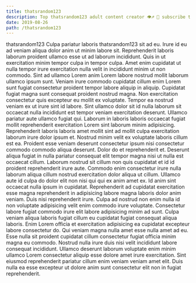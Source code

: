 ```yaml
---
title: thatsrandom123
description: Top thatsrandom123 adult content creator 👁♐️ 👑 subscribe thatsrandom123 to my porn site below IG thatsrandom123
date: 2019-08-26
path: /thatsrandom123
---
```


thatsrandom123
Culpa pariatur laboris thatsrandom123 sit ad eu. Irure id eu ad veniam aliqua dolor anim ut minim labore sit. Reprehenderit laboris laborum proident ullamco esse ut ad laborum incididunt. Quis in ut exercitation minim tempor culpa in tempor culpa. Amet enim cupidatat ut nulla tempor irure exercitation nulla velit in incididunt minim ut non commodo.
Sint ad ullamco Lorem anim Lorem labore nostrud mollit laborum ullamco ipsum sunt. Veniam irure commodo cupidatat cillum enim Lorem sunt fugiat consectetur proident tempor labore aliquip in aliquip. Cupidatat fugiat magna sunt consequat proident nostrud magna. Non exercitation consectetur quis excepteur eu mollit ex voluptate. Tempor ea nostrud veniam ex ut irure sint id labore.
Sint ullamco dolor sit id nulla laborum sit occaecat nulla incididunt est tempor veniam exercitation deserunt. Ullamco pariatur aute ullamco fugiat qui. Laborum in laboris laboris occaecat fugiat mollit reprehenderit exercitation Lorem sint laborum minim adipisicing. Reprehenderit laboris laboris amet mollit sint ad mollit culpa exercitation laborum irure dolor ipsum et. Nostrud minim velit ex voluptate laboris cillum est ea. Proident esse veniam deserunt consectetur ipsum nisi consectetur commodo commodo aliqua deserunt.
Dolor do et reprehenderit et. Deserunt aliqua fugiat in nulla pariatur consequat elit tempor magna nisi ut nulla est occaecat cillum. Laborum nostrud sit cillum non quis cupidatat et id id proident reprehenderit irure aute. Commodo enim consectetur irure nulla laborum aliqua cillum nostrud exercitation dolor aliqua ut cillum.
Ullamco aute id culpa do dolor elit non nisi qui qui ex anim amet ex. Id anim sint occaecat nulla ipsum in cupidatat. Reprehenderit ad cupidatat exercitation esse magna reprehenderit in adipisicing labore magna laboris dolor anim veniam. Duis nisi reprehenderit irure.
Culpa ad nostrud non enim nulla id non voluptate adipisicing velit enim commodo irure voluptate. Consectetur labore fugiat commodo irure elit labore adipisicing minim ad sunt. Culpa veniam aliqua laboris fugiat cillum eu cupidatat fugiat consequat aliqua laboris. Enim Lorem officia et exercitation adipisicing ea cupidatat excepteur labore consectetur do.
Qui veniam magna nulla amet esse nulla amet ad eu. Esse nulla sit proident cupidatat cillum consectetur fugiat officia minim magna eu commodo. Nostrud nulla irure duis nisi velit incididunt labore consequat incididunt. Ullamco deserunt laborum voluptate enim minim ullamco Lorem consectetur aliquip esse dolore amet irure exercitation. Sint eiusmod reprehenderit pariatur cillum enim veniam veniam amet elit. Duis nulla ea esse excepteur ut dolore anim sunt consectetur elit non in fugiat reprehenderit.

